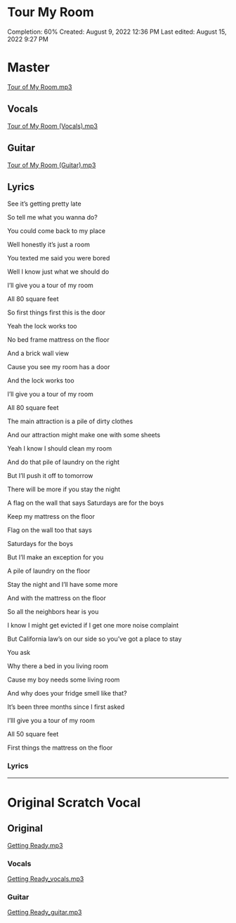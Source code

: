 # Tour My Room

Completion: 60%
Created: August 9, 2022 12:36 PM
Last edited: August 15, 2022 9:27 PM

# Master

[Tour of My Room.mp3](Tour%20My%20Room%202f1db2723823458199b00352c6bc3be4/Tour_of_My_Room.mp3)

## Vocals

[Tour of My Room (Vocals).mp3](Tour%20My%20Room%202f1db2723823458199b00352c6bc3be4/Tour_of_My_Room_(Vocals).mp3)

## Guitar

[Tour of My Room (Guitar).mp3](Tour%20My%20Room%202f1db2723823458199b00352c6bc3be4/Tour_of_My_Room_(Guitar).mp3)

## Lyrics

See it’s getting pretty late

So tell me what you wanna do?

You could come back to my place

Well honestly it’s just a room

You texted me said you were bored

Well I know just what we should do

I’ll give you a tour of my room

All 80 square feet

So first things first this is the door

Yeah the lock works too

No bed frame mattress on the floor

And a brick wall view

Cause you see my room has a door

And the lock works too

I’ll give you a tour of my room

All 80 square feet

The main attraction is a pile of dirty clothes

And our attraction might make one with some sheets

Yeah I know I should clean my room

And do that pile of laundry on the right

But I’ll push it off to tomorrow

There will be more if you stay the night

A flag on the wall that says Saturdays are for the boys

Keep my mattress on the floor

Flag on the wall too that says

Saturdays for the boys

But I’ll make an exception for you

A pile of laundry on the floor

Stay the night and I’ll have some more

And with the mattress on the floor

So all the neighbors hear is you

I know I might get evicted if I get one more noise complaint

But California law’s on our side so you’ve got a place to stay

You ask

Why there a bed in you living room

Cause my boy needs some living room

And why does your fridge smell like that?

It’s been three months since I first asked

I’lll give you a tour of my room

All 50 square feet

First things the mattress on the floor

### Lyrics

---

# Original Scratch Vocal

## Original

[Getting Ready.mp3](Tour%20My%20Room%202f1db2723823458199b00352c6bc3be4/Getting_Ready.mp3)

### Vocals

[Getting Ready_vocals.mp3](Tour%20My%20Room%202f1db2723823458199b00352c6bc3be4/Getting_Ready_vocals.mp3)

### Guitar

[Getting Ready_guitar.mp3](Tour%20My%20Room%202f1db2723823458199b00352c6bc3be4/Getting_Ready_guitar.mp3)